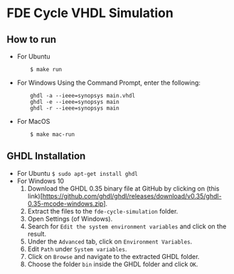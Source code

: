 # FDE Cycle VHDL Simulation

## How to run

* For Ubuntu
	```
		$ make run
	```
* For Windows
	Using the Command Prompt, enter the following:
	```
		ghdl -a --ieee=synopsys main.vhdl
		ghdl -e --ieee=synopsys main
		ghdl -r --ieee=synopsys main
	```
* For MacOS
	```
		$ make mac-run
	```

## GHDL Installation

* For Ubuntu
	```$ sudo apt-get install ghdl```
* For Windows 10
	1. Download the GHDL 0.35 binary file at GitHub by clicking on (this link)[https://github.com/ghdl/ghdl/releases/download/v0.35/ghdl-0.35-mcode-windows.zip].
	2. Extract the files to the `fde-cycle-simulation` folder.
	4. Open Settings (of Windows).
	5. Search for `Edit the system environment variables` and click on the result.
	6. Under the `Advanced` tab, click on `Environment Variables`.
	7. Edit `Path` under `System variables`.
	8. Click on `Browse` and navigate to the extracted GHDL folder.
	9. Choose the folder `bin` inside the GHDL folder and click `OK`.